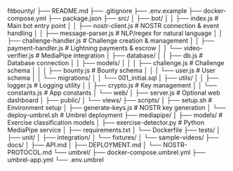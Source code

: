 fitbounty/
├── README.md
├── .gitignore
├── .env.example
├── docker-compose.yml
├── package.json
├── src/
│   ├── bot/
│   │   ├── index.js                 # Main bot entry point
│   │   ├── nostr-client.js          # NOSTR connection & event handling
│   │   ├── message-parser.js        # NLP/regex for natural language
│   │   ├── challenge-handler.js     # Challenge creation & management
│   │   ├── payment-handler.js       # Lightning payments & escrow
│   │   └── video-verifier.js        # MediaPipe integration
│   ├── database/
│   │   ├── db.js                    # Database connection
│   │   ├── models/
│   │   │   ├── challenge.js         # Challenge schema
│   │   │   ├── bounty.js           # Bounty schema
│   │   │   └── user.js             # User schema
│   │   └── migrations/
│   │       └── 001_initial.sql
│   ├── utils/
│   │   ├── logger.js               # Logging utility
│   │   ├── crypto.js               # Key management
│   │   └── constants.js            # App constants
│   └── web/
│       ├── server.js               # Optional web dashboard
│       ├── public/
│       └── views/
├── scripts/
│   ├── setup.sh                    # Environment setup
│   ├── generate-keys.js            # NOSTR key generation
│   └── deploy-umbrel.sh            # Umbrel deployment
├── mediapipe/
│   ├── models/                     # Exercise classification models
│   ├── exercise-detector.py        # Python MediaPipe service
│   ├── requirements.txt
│   └── Dockerfile
├── tests/
│   ├── unit/
│   ├── integration/
│   └── fixtures/
│       └── sample-videos/
├── docs/
│   ├── API.md
│   ├── DEPLOYMENT.md
│   └── NOSTR-PROTOCOL.md
└── umbrel/
    ├── docker-compose.umbrel.yml
    ├── umbrel-app.yml
    └── .env.umbrel